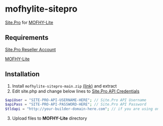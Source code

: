 # mofhylite-sitepro
[Site.Pro](https://site.pro) for [MOFHY-Lite](https://github.com/NXTS-Developers/MOFHY-Lite)
## Requirements
[Site.Pro Reseller Account](https://site.pro/White-Label/)

[MOFHY-Lite](https://github.com/NXTS-Developers/MOFHY-Lite)
## Installation
1. Install ``mofhylite-sitepro-main.zip`` [(link)](https://github.com/OverdueWeevil2/mofhylite-sitepro/archive/refs/heads/main.zip) and extract
2. Edit site.php and change below lines to [Site.Pro API Credentials](https://site.pro/My-Licenses/)
```php
$apiUser = "SITE-PRO-API-USERNAME-HERE"; // Site.Pro API Username
$apiPass = "SITE-PRO-API-PASSWORD-HERE"; // Site.Pro API Password
$tldapi = "http://your-builder-domain-here.com"; // if you are using on-premises type your builder domain else type https://site.pro
```

3. Upload files to **MOFHY-Lite** directory
